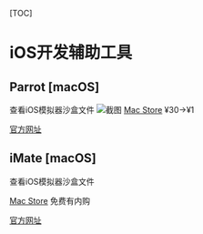 [TOC]

# iOS开发辅助工具

## Parrot [macOS]
查看iOS模拟器沙盒文件 
![截图](http://is1.mzstatic.com/image/thumb/Purple128/v4/09/7a/54/097a54cb-0d2e-3f1d-6f0a-9fc7d5148923/source/800x500bb.jpg "截图")
[Mac Store](https://itunes.apple.com/cn/app/parrot-development-assistant/id1213696021?l=en&mt=12) ¥30->¥1

[官方网址](https://codebit.co/parrot/)


## iMate  [macOS]
查看iOS模拟器沙盒文件

[Mac Store](https://itunes.apple.com/cn/app/imate/id1225021443?l=en&mt=12) 免费有内购

[官方网址](http://imate.playstone.org)

